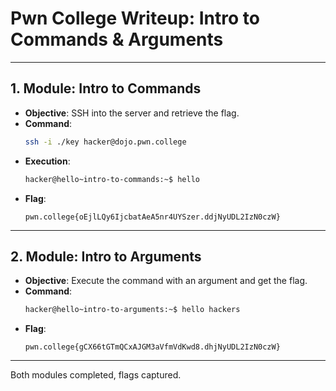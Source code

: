 # Pwn College Writeup: Intro to Commands & Arguments

---

## 1. Module: Intro to Commands

- **Objective**: SSH into the server and retrieve the flag.
- **Command**:
    ```bash
    ssh -i ./key hacker@dojo.pwn.college
    ```
- **Execution**:
    ```bash
    hacker@hello~intro-to-commands:~$ hello
    ```
- **Flag**:
    ```
    pwn.college{oEjlLQy6IjcbatAeA5nr4UYSzer.ddjNyUDL2IzN0czW}
    ```

---

## 2. Module: Intro to Arguments

- **Objective**: Execute the command with an argument and get the flag.
- **Command**:
    ```bash
    hacker@hello~intro-to-arguments:~$ hello hackers
    ```
- **Flag**:
    ```
    pwn.college{gCX66tGTmQCxAJGM3aVfmVdKwd8.dhjNyUDL2IzN0czW}
    ```

---

Both modules completed, flags captured.
